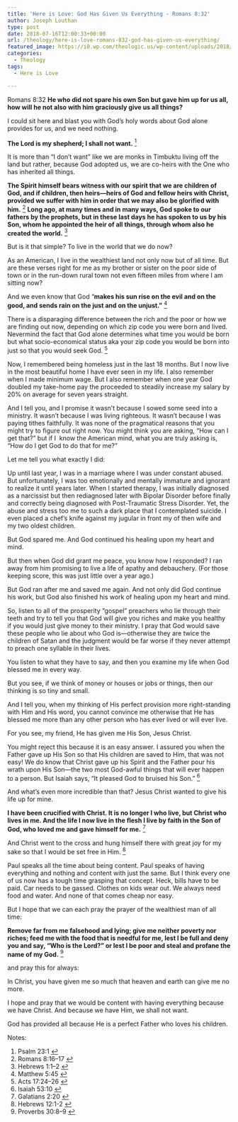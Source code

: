 ```yaml
---
title: 'Here is Love: God Has Given Us Everything - Romans 8:32'
author: Joseph Louthan
type: post
date: 2018-07-16T12:00:33+00:00
url: /theology/here-is-love-romans-832-god-has-given-us-everything/
featured_image: https://i0.wp.com/theologic.us/wp-content/uploads/2018/07/ScroogeMcDuck.gif?resize=400%2C229
categories:
  - Theology
tags:
  - Here is Love

---
```

<p class="p1">
  Romans 8:32 <b>He who did not spare his own Son but gave him up for us all, how will he not also with him graciously give us all things?</b>
</p>

<p class="p1">
  I could sit here and blast you with God’s holy words about God alone provides for us, and we need nothing.
</p>

<p class="p1">
  <b>The Lord is my shepherd; I shall not want.</b> <a class="simple-footnote" title="Psalm 23:1" id="return-note-3702-1" href="#note-3702-1"><sup>1</sup></a>
</p>

<p class="p1">
  It is more than “I don’t want” like we are monks in Timbuktu living off the land but rather, because God adopted us, we are co-heirs with the One who has inherited all things.
</p>

<p class="p1">
  <b>The Spirit himself bears witness with our spirit that we are children of God, </b><i> </i><b>and if children, then heirs—heirs of God and fellow heirs with Christ, provided we suffer with him in order that we may also be glorified with him.</b> <a class="simple-footnote" title="Romans 8:16–17" id="return-note-3702-2" href="#note-3702-2"><sup>2</sup></a><i> </i><b>Long ago, at many times and in many ways, God spoke to our fathers by the prophets, </b><i> </i><b>but in these last days he has spoken to us by his Son, whom he appointed the heir of all things, through whom also he created the world.</b> <a class="simple-footnote" title="Hebrews 1:1–2" id="return-note-3702-3" href="#note-3702-3"><sup>3</sup></a>
</p>

<p class="p1">
  But is it that simple? To live in the world that we do now?
</p>

<p class="p1">
  As an American, I live in the wealthiest land not only now but of all time. But are these verses right for me as my brother or sister on the poor side of town or in the run-down rural town not even fifteen miles from where I am sitting now?
</p>

<p class="p1">
  And we even know that God “<b>makes his sun rise on the evil and on the good, and sends rain on the just and on the unjust.”</b> <a class="simple-footnote" title="Matthew 5:45" id="return-note-3702-4" href="#note-3702-4"><sup>4</sup></a>
</p>

<p class="p1">
  There is a disparaging difference between the rich and the poor or how we are finding out now, depending on which zip code you were born and lived. Nevermind the fact that God alone determines what time you would be born but what socio-economical status aka your zip code you would be born into just so that you would seek God. <a class="simple-footnote" title="Acts 17:24–26" id="return-note-3702-5" href="#note-3702-5"><sup>5</sup></a>
</p>

<p class="p1">
  Now, I remembered being homeless just in the last 18 months. But I now live in the most beautiful home I have ever seen in my life. I also remember when I made minimum wage. But I also remember when one year God doubled my take-home pay the proceeded to steadily increase my salary by 20% on average for seven years straight.
</p>

<p class="p1">
  And I tell you, and I promise it wasn’t because I sowed some seed into a ministry. It wasn’t because I was living righteous. It wasn’t because I was paying tithes faithfully. It was none of the pragmatical reasons that you might try to figure out right now. You might think you are asking, “How can I get that?” but if I<span class="Apple-converted-space">  </span>know the American mind, what you are truly asking is, “How do I get God to do that for me?”
</p>

<p class="p1">
  Let me tell you what exactly I did:
</p>

<p class="p1">
  Up until last year, I was in a marriage where I was under constant abused. But unfortunately, I was too emotionally and mentally immature and ignorant to realize it until years later. When I started therapy, I was initially diagnosed as a narcissist but then rediagnosed later with Bipolar Disorder before finally and correctly being diagnosed with Post-Traumatic Stress Disorder. Yet, the abuse and stress too me to such a dark place that I contemplated suicide. I even placed a chef’s knife against my jugular in front my of then wife and my two oldest children.
</p>

<p class="p1">
  But God spared me. And God continued his healing upon my heart and mind.
</p>

<p class="p1">
  But then when God did grant me peace, you know how I responded? I ran away from him promising to live a life of apathy and debauchery. (For those keeping score, this was just little over a year ago.)
</p>

<p class="p1">
  But God ran after me and saved me again. And not only did God continue his work, but God also finished his work of healing upon my heart and mind.
</p>

<p class="p1">
  So, listen to all of the prosperity “gospel” preachers who lie through their teeth and try to tell you that God will give you riches and make you healthy if you would just give money to their ministry. I pray that God would save these people who lie about who God is—otherwise they are twice the children of Satan and the judgment would be far worse if they never attempt to preach one syllable in their lives.
</p>

<p class="p1">
  You listen to what they have to say, and then you examine my life when God blessed me in every way.
</p>

<p class="p1">
  But you see, if we think of money or houses or jobs or things, then our thinking is so tiny and small.
</p>

<p class="p1">
  And I tell you, when my thinking of His perfect provision more right-standing with Him and His word, you cannot convince me otherwise that He has blessed me more than any other person who has ever lived or will ever live.
</p>

<p class="p1">
  For you see, my friend, He has given me His Son, Jesus Christ.
</p>

<p class="p1">
  You might reject this because it is an easy answer. I assured you when the Father gave up His Son so that His children are saved to Him, that was not easy! We do know that Christ gave up his Spirit and the Father pour his wrath upon His Son—the two most God-awful things that will ever happen to a person. But Isaiah says, &#8220;It pleased God to bruised his Son.&#8221; <a class="simple-footnote" title="Isaiah 53:10" id="return-note-3702-6" href="#note-3702-6"><sup>6</sup></a>
</p>

<p class="p1">
  And what&#8217;s even more incredible than that? Jesus Christ wanted to give his life up for mine.
</p>

<p class="p1">
  <b>I have been crucified with Christ. It is no longer I who live, but Christ who lives in me. And the life I now live in the flesh I live by faith in the Son of God, who loved me and gave himself for me.</b> <a class="simple-footnote" title="Galatians 2:20" id="return-note-3702-7" href="#note-3702-7"><sup>7</sup></a>
</p>

<p class="p1">
  And Christ went to the cross and hung himself there with great joy for my sake so that I would be set free in Him. <a class="simple-footnote" title="Hebrews 12:1-2" id="return-note-3702-8" href="#note-3702-8"><sup>8</sup></a>
</p>

<p class="p1">
  Paul speaks all the time about being content. Paul speaks of having everything and nothing and content with just the same. But I think every one of us now has a tough time grasping that concept. Heck, bills have to be paid. Car needs to be gassed. Clothes on kids wear out. We always need food and water. And none of that comes cheap nor easy.
</p>

<p class="p1">
  But I hope that we can each pray the prayer of the wealthiest man of all time:
</p>

<p class="p1">
  <b>Remove far from me falsehood and lying; give me neither poverty nor riches; feed me with the food that is needful for me, </b><i> </i><b>lest I be full and deny you and say, “Who is the Lord?” or lest I be poor and steal and profane the name of my God.</b> <a class="simple-footnote" title="Proverbs 30:8–9" id="return-note-3702-9" href="#note-3702-9"><sup>9</sup></a>
</p>

<p class="p1">
  and pray this for always:
</p>

<p class="p1">
  In Christ, you have given me so much that heaven and earth can give me no more.
</p>

<p class="p1">
  I hope and pray that we would be content with having everything because we have Christ. And because we have Him, we shall not want.
</p>

<p class="p1">
  God has provided all because He is a perfect Father who loves his children.
</p>

<div class="simple-footnotes">
  <p class="notes">
    Notes:
  </p>
  
  <ol>
    <li id="note-3702-1">
      Psalm 23:1 <a href="#return-note-3702-1">&#8617;</a>
    </li>
    <li id="note-3702-2">
      Romans 8:16–17 <a href="#return-note-3702-2">&#8617;</a>
    </li>
    <li id="note-3702-3">
      Hebrews 1:1–2 <a href="#return-note-3702-3">&#8617;</a>
    </li>
    <li id="note-3702-4">
      Matthew 5:45 <a href="#return-note-3702-4">&#8617;</a>
    </li>
    <li id="note-3702-5">
      Acts 17:24–26 <a href="#return-note-3702-5">&#8617;</a>
    </li>
    <li id="note-3702-6">
      Isaiah 53:10 <a href="#return-note-3702-6">&#8617;</a>
    </li>
    <li id="note-3702-7">
      Galatians 2:20 <a href="#return-note-3702-7">&#8617;</a>
    </li>
    <li id="note-3702-8">
      Hebrews 12:1-2 <a href="#return-note-3702-8">&#8617;</a>
    </li>
    <li id="note-3702-9">
      Proverbs 30:8–9 <a href="#return-note-3702-9">&#8617;</a>
    </li>
  </ol>
</div>